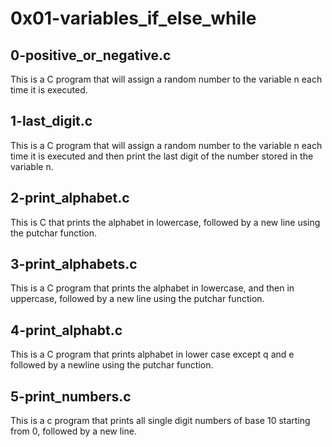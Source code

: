 # 0x01-variables_if_else_while

## 0-positive_or_negative.c
This is a C program that  will assign a random number to the variable n each time it is executed.
## 1-last_digit.c
This is a C program that will assign a random number to the variable n each time it is executed and then print the last digit of the number stored in the variable n.
## 2-print_alphabet.c
This is C that  prints the alphabet in lowercase, followed by a new line using the putchar function.
## 3-print_alphabets.c
This is a C program that prints the alphabet in lowercase, and then in uppercase, followed by a new line using the putchar function.
## 4-print_alphabt.c
This is a C program that prints alphabet in lower case except q and e followed by a newline using the putchar function.
## 5-print_numbers.c
This is a c program that prints all single digit numbers of base 10 starting from 0, followed by a new line.
